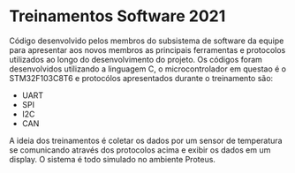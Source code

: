 # Treinamentos Software 2021
Código desenvolvido pelos membros do subsistema de software da equipe para apresentar aos novos membros as principais ferramentas e protocolos utilizados ao longo do desenvolvimento do projeto.
 Os códigos foram desenvolvidos utilizando a linguagem C, o microcontrolador em questao é o STM32F103C8T6 e  protocólos apresentados durante o treinamento são:
  - UART
  - SPI
  - I2C
  - CAN

A ideia dos treinamentos é coletar os dados por um sensor de temperatura se comunicando através dos protocolos acima e exibir os dados em um display. O sistema é todo simulado no ambiente Proteus.
